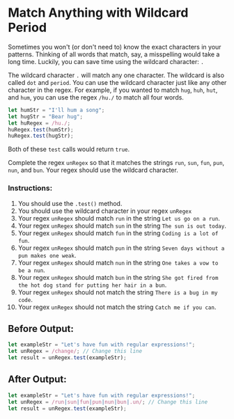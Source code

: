 # Match Anything with Wildcard Period

Sometimes you won't (or don't need to) know the exact characters in your patterns. Thinking of all words that match, say, a misspelling would take a long time. Luckily, you can save time using the wildcard character: `.`

The wildcard character `.` will match any one character. The wildcard is also called `dot` and `period`. You can use the wildcard character just like any other character in the regex. For example, if you wanted to match `hug`, `huh`, `hut`, and `hum`, you can use the regex `/hu./` to match all four words.

```javascript
let humStr = "I'll hum a song";
let hugStr = "Bear hug";
let huRegex = /hu./;
huRegex.test(humStr);
huRegex.test(hugStr);
```

Both of these `test` calls would return `true`.

Complete the regex `unRegex` so that it matches the strings `run`, `sun`, `fun`, `pun`, `nun`, and `bun`. Your regex should use the wildcard character.

### Instructions:
1. You should use the `.test()` method.
2. You should use the wildcard character in your regex `unRegex`
3. Your regex `unRegex` should match `run` in the string `Let us go on a run`.
4. Your regex `unRegex` should match `sun` in the string `The sun is out today`.
5. Your regex `unRegex` should match `fun` in the string `Coding is a lot of fun`.
6. Your regex `unRegex` should match `pun` in the string `Seven days without a pun makes one weak`.
7. Your regex `unRegex` should match `nun` in the string `One takes a vow to be a nun`.
8. Your regex `unRegex` should match `bun` in the string `She got fired from the hot dog stand for putting her hair in a bun`.
9. Your regex `unRegex` should not match the string `There is a bug in my code`.
10. Your regex `unRegex` should not match the string `Catch me if you can`.


## Before Output:
```javascript
let exampleStr = "Let's have fun with regular expressions!";
let unRegex = /change/; // Change this line
let result = unRegex.test(exampleStr);
```

## After Output:
```javascript
let exampleStr = "Let's have fun with regular expressions!";
let unRegex = /run|sun|fun|pun|nun|bun|.un/; // Change this line
let result = unRegex.test(exampleStr);
```